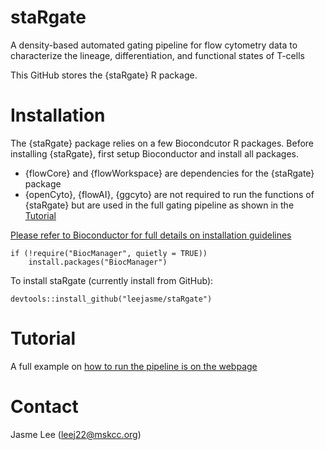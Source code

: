 # staRgate
A density-based automated gating pipeline for flow cytometry data to characterize the lineage, differentiation, and functional states of T-cells

This GitHub stores the {staRgate} R package. 

# Installation 

The {staRgate} package relies on a few Biocondcutor R packages.
Before installing {staRgate}, first setup Bioconductor and install all packages. 

+ {flowCore} and {flowWorkspace} are dependencies for the {staRgate} package
+ {openCyto}, {flowAI}, {ggcyto} are not required to run the functions of {staRgate} but are used in the full gating pipeline as shown in the [Tutorial](https://leejasme.github.io/staRgate/articles/vignette_run_pipeline.html)

[Please refer to Bioconductor for full details on installation guidelines](https://www.bioconductor.org/install/)

```
if (!require("BiocManager", quietly = TRUE))
    install.packages("BiocManager")

```

To install staRgate (currently install from GitHub): 

```
devtools::install_github("leejasme/staRgate")
```

# Tutorial 

A full example on [how to run the pipeline is on the webpage](https://leejasme.github.io/staRgate/articles/vignette_run_pipeline.html)

# Contact
Jasme Lee (leej22@mskcc.org)

